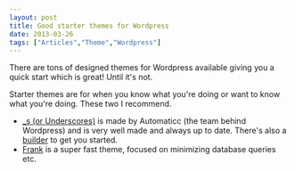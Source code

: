 ```yaml
---
layout: post
title: Good starter themes for Wordpress
date: 2013-03-26
tags: ["Articles","Theme","Wordpress"]
---
```


There are tons of designed themes for Wordpress available giving you a quick start which is great! Until it's not.

Starter themes are for when you know what you're doing or want to know what you're doing. These two I recommend.

*   [_s (or Underscores)](https://github.com/automattic/_s) is made by Automaticc (the team behind Wordpress) and is very well made and always up to date. There's also a [builder](http://underscores.me/) to get you started.
*   [Frank](https://github.com/somerandomdude/frank) is a super fast theme, focused on minimizing database queries etc.
